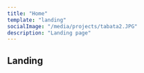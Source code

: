 ```yaml
---
title: "Home"
template: "landing"
socialImage: "/media/projects/tabata2.JPG"
description: "Landing page"
---
```


## Landing

